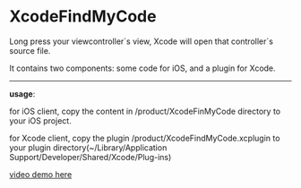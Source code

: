 # XcodeFindMyCode
Long press your viewcontroller\`s view, Xcode will open that controller\`s source file.

It contains two components: some code for iOS, and a plugin for Xcode.

---
**usage**:

for iOS client, copy the content in /product/XcodeFinMyCode directory to your iOS project.

for Xcode client, copy the plugin /product/XcodeFindMyCode.xcplugin to your plugin directory(~/Library/Application Support/Developer/Shared/Xcode/Plug-ins)

[video demo here][1]


 

[1]: http://www.miaopai.com/show/YUduW4PFx6SYsEeekRy~AQ__.htm
